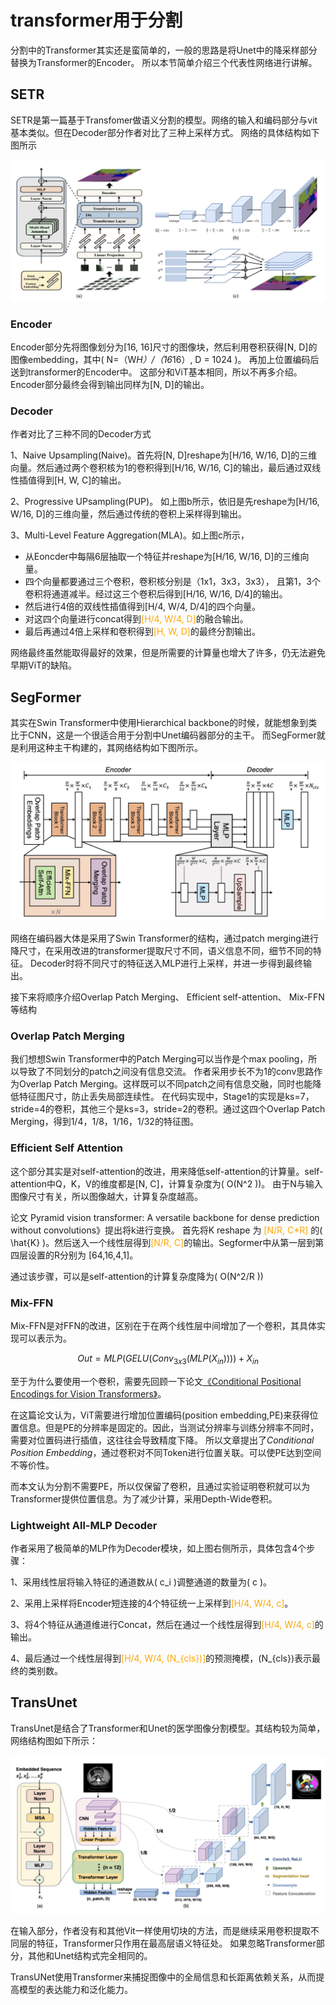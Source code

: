 # transformer用于分割

分割中的Transformer其实还是蛮简单的，一般的思路是将Unet中的降采样部分替换为Transformer的Encoder。
所以本节简单介绍三个代表性网络进行讲解。

## SETR

SETR是第一篇基于Transfomer做语义分割的模型。网络的输入和编码部分与vit基本类似。但在Decoder部分作者对比了三种上采样方式。
网络的具体结构如下图所示

![](../img/06/05/1691293037933.jpg)

### Encoder
Encoder部分先将图像划分为[16, 16]尺寸的图像块，然后利用卷积获得[N, D]的图像embedding，其中\( N=（W*H）/（16*16）, D = 1024 \)。 再加上位置编码后送到transformer的Encoder中。
这部分和ViT基本相同，所以不再多介绍。Encoder部分最终会得到输出同样为[N, D]的输出。

### Decoder
作者对比了三种不同的Decoder方式

1、Naive Upsampling(Naive)。首先将[N, D]reshape为[H/16, W/16, D]的三维向量。然后通过两个卷积核为1的卷积得到[H/16, W/16, C]的输出，最后通过双线性插值得到[H, W, C]的输出。

2、Progressive UPsampling(PUP)。 如上图b所示，依旧是先reshape为[H/16, W/16, D]的三维向量，然后通过传统的卷积上采样得到输出。

3、Multi-Level Feature Aggregation(MLA)。如上图c所示，

- 从Eoncder中每隔6层抽取一个特征并reshape为[H/16, W/16, D]的三维向量。
- 四个向量都要通过三个卷积，卷积核分别是（1x1，3x3，3x3）， 且第1，3个卷积将通道减半。经过这三个卷积后得到[H/16, W/16, D/4]的输出。
- 然后进行4倍的双线性插值得到[H/4, W/4, D/4]的四个向量。
- 对这四个向量进行concat得到<span style="color:orange;">[H/4, W/4, D]</span>的融合输出。
- 最后再通过4倍上采样和卷积得到<span style="color:orange;">[H, W, D]</span>的最终分割输出。

网络最终虽然能取得最好的效果，但是所需要的计算量也增大了许多，仍无法避免早期ViT的缺陷。


## SegFormer

其实在Swin Transformer中使用<def>Hierarchical backbone</def>的时候，就能想象到类比于CNN，这是一个很适合用于分割中Unet编码器部分的主干。
而SegFormer就是利用这种主干构建的，其网络结构如下图所示。

![](../img/06/05/SegFormer.jpg)

网络在编码器大体是采用了Swin Transformer的结构，通过patch merging进行降尺寸，在采用改进的transformer提取尺寸不同，语义信息不同，细节不同的特征。
Decoder时将不同尺寸的特征送入MLP进行上采样，并进一步得到最终输出。

接下来将顺序介绍Overlap Patch Merging、 Efficient self-attention、 Mix-FFN等结构

### Overlap Patch Merging

我们想想Swin Transformer中的Patch Merging可以当作是个max pooling，所以导致了不同划分的patch之间没有信息交流。
作者采用步长不为1的conv思路作为Overlap Patch Merging。这样既可以不同patch之间有信息交融，同时也能降低特征图尺寸，防止丢失局部连续性。
在代码实现中，Stage1的实现是ks=7，stride=4的卷积，其他三个是ks=3，stride=2的卷积。通过这四个Overlap Patch Merging，得到1/4，1/8，1/16，1/32的特征图。

### Efficient Self Attention

这个部分其实是对self-attention的改进，用来降低self-attention的计算量。self-attention中Q，K，V的维度都是[N, C]，计算复杂度为\( O(N^2 )\)。
由于N与输入图像尺寸有关，所以图像越大，计算复杂度越高。

论文 Pyramid vision transformer: A versatile backbone for dense prediction without convolutions》提出将k进行变换。
首先将K reshape 为 <span style="color:orange;">[N/R, C*R]</span> 的\( \hat{K} \)。然后送入一个线性层得到<span style="color:orange;">[N/R, C]</span>的输出。Segformer中从第一层到第四层设置的R分别为 [64,16,4,1]。

通过该步骤，可以是self-attention的计算复杂度降为\( O(N^2/R )\)

### Mix-FFN

Mix-FFN是对FFN的改进，区别在于在两个线性层中间增加了一个卷积，其具体实现可以表示为。

$$ Out = MLP(GELU(Conv_{3x3}(MLP(X_{in})))) + X_{in} $$

至于为什么要使用一个卷积，需要先回顾一下论文[《Conditional Positional Encodings for Vision Transformers》](https://arxiv.org/abs/2102.10882)。

在这篇论文认为，ViT需要进行增加<def>位置编码(position embedding,PE)</def>来获得位置信息。但是PE的分辨率是固定的。因此，当测试分辨率与训练分辨率不同时，需要对位置码进行插值，这往往会导致精度下降。
所以文章提出了<var>Conditional Position Embedding</var>，通过卷积对不同Token进行位置关联。可以使PE达到空间不等价性。

而本文认为分割不需要PE，所以仅保留了卷积，且通过实验证明卷积就可以为Transformer提供位置信息。为了减少计算，采用Depth-Wide卷积。

### Lightweight All-MLP Decoder

作者采用了极简单的MLP作为Decoder模块，如上图右侧所示，具体包含4个步骤：

1、采用线性层将输入特征的通道数从\( c_i \)调整通道的数量为\( c \)。

2、采用上采样将Encoder短连接的4个特征统一上采样到<span style="color:orange;">[H/4, W/4, c]</span>。

3、将4个特征从通道维进行Concat，然后在通过一个线性层得到<span style="color:orange;">[H/4, W/4, c]</span>的输出。

4、最后通过一个线性层得到<span style="color:orange;">[H/4, W/4, \(N_{cls}\)]</span>的预测掩模，\(N_{cls}\)表示最终的类别数。


## TransUnet

TransUnet是结合了Transformer和Unet的医学图像分割模型。其结构较为简单，网络结构图如下所示：

![](../img/06/05/TransUnet.jpg)

在输入部分，作者没有和其他Vit一样使用切块的方法，而是继续采用卷积提取不同层的特征，Transformer只作用在最高层语义特征处。
如果忽略Transformer部分，其他和Unet结构式完全相同的。

TransUNet使用Transformer来捕捉图像中的全局信息和长距离依赖关系，从而提高模型的表达能力和泛化能力。





